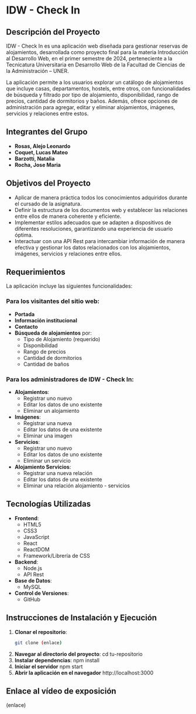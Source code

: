 # IDW - Check In

## Descripción del Proyecto

IDW - Check In es una aplicación web diseñada para gestionar reservas de alojamientos, desarrollada como proyecto final para la materia Introducción al Desarrollo Web, en el primer semestre de 2024, perteneciente a la Tecnicatura Universitaria en Desarrollo Web de la Facultad de Ciencias de la Administración – UNER.

La aplicación permite a los usuarios explorar un catálogo de alojamientos que incluye casas, departamentos, hostels, entre otros, con funcionalidades de búsqueda y filtrado por tipo de alojamiento, disponibilidad, rango de precios, cantidad de dormitorios y baños. Además, ofrece opciones de administración para agregar, editar y eliminar alojamientos, imágenes, servicios y relaciones entre estos.

## Integrantes del Grupo

- **Rosas, Alejo Leonardo**
- **Coquet, Lucas Mateo**
- **Barzotti, Natalia**
- **Rocha, Jose Maria**

## Objetivos del Proyecto

- Aplicar de manera práctica todos los conocimientos adquiridos durante el cursado de la asignatura.
- Definir la estructura de los documentos web y establecer las relaciones entre ellos de manera coherente y eficiente.
- Implementar estilos adecuados que se adapten a dispositivos de diferentes resoluciones, garantizando una experiencia de usuario óptima.
- Interactuar con una API Rest para intercambiar información de manera efectiva y gestionar los datos relacionados con los alojamientos, imágenes, servicios y relaciones entre ellos.

## Requerimientos

La aplicación incluye las siguientes funcionalidades:

### Para los visitantes del sitio web:
- **Portada**
- **Información institucional**
- **Contacto**
- **Búsqueda de alojamientos** por:
  - Tipo de Alojamiento (requerido)
  - Disponibilidad
  - Rango de precios
  - Cantidad de dormitorios
  - Cantidad de baños

### Para los administradores de IDW - Check In:
- **Alojamientos**:
  - Registrar uno nuevo
  - Editar los datos de uno existente
  - Eliminar un alojamiento
- **Imágenes**:
  - Registrar una nueva
  - Editar los datos de una existente
  - Eliminar una imagen
- **Servicios**:
  - Registrar uno nuevo
  - Editar los datos de uno existente
  - Eliminar un servicio
- **Alojamiento Servicios**:
  - Registrar una nueva relación
  - Editar los datos de una existente
  - Eliminar una relación alojamiento - servicios

## Tecnologías Utilizadas

- **Frontend**:
  - HTML5
  - CSS3
  - JavaScript
  - React
  - ReactDOM
  - Framework/Librería de CSS 
- **Backend**:
  - Node.js 
  - API Rest
- **Base de Datos**:
  - MySQL 
- **Control de Versiones**:
  - GitHub

## Instrucciones de Instalación y Ejecución

1. **Clonar el repositorio**:
   ```bash
   git clone (enlace)
2. **Navegar al directorio del proyecto**:
   cd tu-repositorio
3. **Instalar dependencias**:
   npm install
4. **Iniciar el servidor**
   npm start
5. **Abrir la aplicación en el navegador**
   http://localhost:3000
   
## Enlace al vídeo de exposición
   (enlace)


